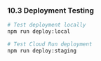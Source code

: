 ### 10.3 Deployment Testing

```bash
# Test deployment locally
npm run deploy:local

# Test Cloud Run deployment
npm run deploy:staging
```
